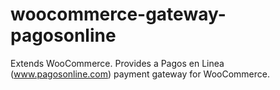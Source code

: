 woocommerce-gateway-pagosonline
===============================

Extends WooCommerce. Provides a Pagos en Linea (www.pagosonline.com) payment gateway for WooCommerce.